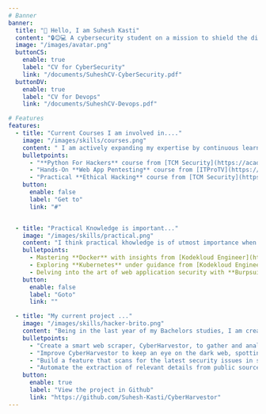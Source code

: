 ```yaml
---
# Banner
banner:
  title: "👋 Hello, I am Suhesh Kasti"
  content: "🔒😊💻 A cybersecurity student on a mission to shield the digital realm from virtual villains.🌐🛡️ <br> Let’s embark on this exciting journey to make the internet safer and have some cyber-fun along the way!"
  image: "/images/avatar.png"
  buttonCS:
    enable: true
    label: "CV for CyberSecurity"
    link: "/documents/SuheshCV-CyberSecurity.pdf"
  buttonDV:
    enable: true
    label: "CV for Devops"
    link: "/documents/SuheshCV-Devops.pdf"

# Features
features:
  - title: "Current Courses I am involved in...."
    image: "/images/skills/courses.png"
    content: " I am actively expanding my expertise by continuous learning in the fascinating world of cybersecurity. Courses provide structured way of learning, making the learning process seamless."
    bulletpoints:
      - "**Python For Hackers** course from [TCM Security](https://academy.tcm-sec.com/p/python-101-for-hackers)"
      - "Hands-On **Web App Pentesting** course from [ITProTV](https://www.itpro.tv/courses/security-skills/webapp-penetration-testing/)"
      - "Practical **Ethical Hacking** course from [TCM Security](https://academy.tcm-sec.com/p/practical-ethical-hacking-the-complete-course)"
    button:
      enable: false
      label: "Get to"
      link: "#"


  - title: "Practical Knowledge is important..."
    image: "/images/skills/practical.png"
    content: "I think practical khowledge is of utmost importance when it comes to technology. These are the technologies I am currently invested in honing my skills in this domain."
    bulletpoints:
      - Mastering **Docker** with insights from [Kodekloud Engineer](https://engineer.kodekloud.com/signup?referral=654587a7a0118b90ce5ac6b9)
      - Exploring **Kubernetes** under guidance from [Kodekloud Engineer](https://engineer.kodekloud.com/signup?referral=654587a7a0118b90ce5ac6b9) 
      - Delving into the art of web application security with **Burpsuite** from [Portswigger Academy](https://portswigger.net/web-security/dashboard) 
    button:
      enable: false
      label: "Goto"
      link: ""

  - title: "My current project ..."
    image: "/images/skills/hacker-brito.png"
    content: "Being in the last year of my Bachelors studies, I am creating a Web Scrapper for my project with Cybersecurity in mind. These are the objectives of that project:"
    bulletpoints:
      - "Create a smart web scraper, CyberHarvestor, to gather and analyze information about online threats from various sources."
      - "Improve CyberHarvestor to keep an eye on the dark web, spotting potential cyber dangers early and helping to defend against them."
      - "Build a feature that scans for the latest security issues in software, keeping organizations informed about potential vulnerabilities."
      - "Automate the extraction of relevant details from public sources to assist in responding quickly to security incidents."
    button:
      enable: true
      label: "View the project in Github"
      link: "https://github.com/Suhesh-Kasti/CyberHarvestor"
---
```


